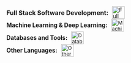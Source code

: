 <div style="display: flex; align-items: center; font-size: 0.99em;">
  <h3 style="margin: 0;">Full Stack Software Development:</h3>
  <img src="https://skillicons.dev/icons?i=react,redux,ts,js,nextjs,tailwind,bootstrap,sass,nodejs,express,vue,html,css,flutter,dart,flask" style="margin-left: 10px; height: 33px;" alt="Full Stack Software Development Icons">
</div>

<div style="display: flex; align-items: center; font-size: 0.93em;">
  <h3 style="margin: 0;">Machine Learning & Deep Learning:</h3>
  <img src="https://skillicons.dev/icons?i=python,pytorch,tensorflow,opencv,sklearn,r,anaconda,matlab" style="margin-left: 10px; height: 33px;" alt="Machine Learning Icons">
</div>

<div style="display: flex; align-items: center; font-size: 0.93em;">
  <h3 style="margin: 0;">Databases and Tools:</h3>
  <img src="https://skillicons.dev/icons?i=mongodb,mysql,postgres,supabase,firebase,git,docker,kubernetes,aws" style="margin-left: 10px; height: 33px;" alt="Databases and Tools Icons">
</div>

<div style="display: flex; align-items: center; font-size: 0.93em;">
  <h3 style="margin: 0;">Other Languages:</h3>
  <img src="https://skillicons.dev/icons?i=cs,java,c,php,r" style="margin-left: 10px; height: 33px;" alt="Other Languages Icons">
</div>
